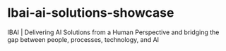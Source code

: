 # Ibai-ai-solutions-showcase
IBAI | Delivering AI Solutions from a Human Perspective and bridging the gap between people, processes, technology, and AI
